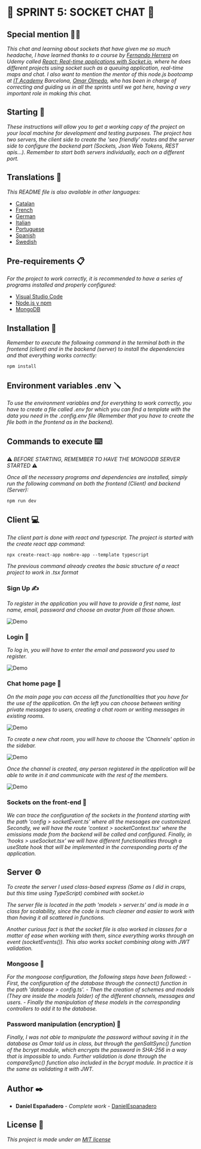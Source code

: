 # 💬 SPRINT 5: SOCKET CHAT 💬

## Special mention 🙏🏻

_This chat and learning about sockets that have given me so much headache, I have learned thanks to a course by [Fernando Herrera](https://github.com/Klerith) on Udemy called [React: Real-time applications with Socket.io](https://www.udemy.com/course/react-socket-io-fernando/), where he does different projects using socket such as a queuing application, real-time maps and chat._
_I also want to mention the mentor of this node.js bootcamp at [IT Academy](https://www.barcelonactiva.cat/es/itacademy#mesinfo) Barcelona, [Omar Olmedo](https://github.com/StratocasterO), who has been in charge of correcting and guiding us in all the sprints until we got here, having a very important role in making this chat._

## Starting 🚀

_These instructions will allow you to get a working copy of the project on your local machine for development and testing purposes._
_The project has two servers, the client side to create the 'seo friendly' routes and the server side to configure the backend part (Sockets, Json Web Tokens, REST apis...). Remember to start both servers individually, each on a different port._

## Translations 💬

_This README file is also available in other languages:_
- [Catalan](https://github.com/DanielEspanadero/sprint-5-socket-chat/blob/main/docs/README-cat.md)
- [French](https://github.com/DanielEspanadero/sprint-5-socket-chat/blob/main/docs/README-fr.md)
- [German](https://github.com/DanielEspanadero/sprint-5-socket-chat/blob/main/docs/README-de.md)
- [Italian](https://github.com/DanielEspanadero/sprint-5-socket-chat/blob/main/docs/README-it.md)
- [Portuguese](https://github.com/DanielEspanadero/sprint-5-socket-chat/blob/main/docs/README-pt.md)
- [Spanish](https://github.com/DanielEspanadero/sprint-5-socket-chat/blob/main/docs/README-es.md)
- [Swedish](https://github.com/DanielEspanadero/sprint-5-socket-chat/blob/main/docs/README-se.md)

## Pre-requirements 📋

_For the project to work correctly, it is recommended to have a series of programs installed and properly configured:_

- [Visual Studio Code](https://code.visualstudio.com/download)
- [Node.js y npm](https://nodejs.org/es/)
- [MongoDB](https://docs.mongodb.com/manual/installation/)

## Installation 🔧

_Remember to execute the following command in the terminal both in the frontend (client) and in the backend (server) to install the dependencies and that everything works correctly:_
```
npm install
```

## Environment variables .env 🪛

_To use the environment variables and for everything to work correctly, you have to create a file called .env for which you can find a template with the data you need in the .config.env file (Remember that you have to create the file both in the frontend as in the backend)._

## Commands to execute ⌨️

⚠️ _BEFORE STARTING, REMEMBER TO HAVE THE MONGODB SERVER STARTED_ ⚠️

_Once all the necessary programs and dependencies are installed, simply run the following command on both the frontend (Client) and backend (Server):_
```
npm run dev
```

## Client 💻

_The client part is done with react and typescript. The project is started with the create react app command:_
```
npx create-react-app nombre-app --template typescript
```

_The previous command already creates the basic structure of a react project to work in .tsx format_

### Sign Up ✍️

_To register in the application you will have to provide a first name, last name, email, password and choose an avatar from all those shown._

![Demo](https://github.com/DanielEspanadero/sprint-5-socket-chat/blob/main/docs/5.png)

### Login 🚪

_To log in, you will have to enter the email and password you used to register._

![Demo](https://github.com/DanielEspanadero/sprint-5-socket-chat/blob/main/docs/4.png)

### Chat home page 🏡

_On the main page you can access all the functionalities that you have for the use of the application. On the left you can choose between writing private messages to users, creating a chat room or writing messages in existing rooms._

![Demo](https://github.com/DanielEspanadero/sprint-5-socket-chat/blob/main/docs/1.png)

_To create a new chat room, you will have to choose the 'Channels' option in the sidebar._

![Demo](https://github.com/DanielEspanadero/sprint-5-socket-chat/blob/main/docs/2.png)

_Once the channel is created, any person registered in the application will be able to write in it and communicate with the rest of the members._

![Demo](https://github.com/DanielEspanadero/sprint-5-socket-chat/blob/main/docs/3.png)

### Sockets on the front-end 📨

_We can trace the configuration of the sockets in the frontend starting with the path 'config > socketEvent.ts' where all the messages are customized. Secondly, we will have the route 'context > socketContext.tsx' where the emissions made from the backend will be called and configured. Finally, in 'hooks > useSocket.tsx' we will have different functionalities through a useState hook that will be implemented in the corresponding parts of the application._


## Server ⚙️

_To create the server I used class-based express (Same as I did in craps, but this time using TypeScript) combined with socket.io_

_The server file is located in the path 'models > server.ts' and is made in a class for scalability, since the code is much cleaner and easier to work with than having it all scattered in functions._

_Another curious fact is that the socket file is also worked in classes for a matter of ease when working with them, since everything works through an event (socketEvents()). This also works socket combining along with JWT validation._

### Mongoose 📝

_For the mongoose configuration, the following steps have been followed:_
_- First, the configuration of the database through the connect() function in the path 'database > config.ts'._
_- Then the creation of schemes and models (They are inside the models folder) of the different channels, messages and users._
_- Finally the manipulation of these models in the corresponding controllers to add it to the database._

### Password manipulation (encryption) 🔐

_Finally, I was not able to manipulate the password without saving it in the database as Omar told us in class, but through the genSaltSync() function of the bcrypt module, which encrypts the password in SHA-256 in a way that is impossible to undo. Further validation is done through the compareSync() function also included in the bcrypt module. In practice it is the same as validating it with JWT._

## Author ✒️

* **Daniel Españadero** - *Complete work* - [DanielEspanadero](https://github.com/DanielEspanadero)

## License 📄

_This project is made under an [MIT license](https://github.com/DanielEspanadero/sprint-5-socket-chat/blob/main/LICENSE)_